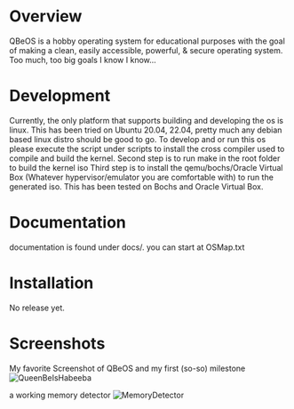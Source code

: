 # Overview
QBeOS is a hobby operating system for educational purposes with the goal of making a clean, easily accessible, powerful, & secure operating system. Too much, too big goals I know I know...

# Development
Currently, the only platform that supports building and developing the os is linux. This has been tried on Ubuntu 20.04, 22.04, pretty much any debian based linux distro should be good to go.
To develop and or run this os please execute the script under scripts to install the cross compiler used to compile and build the kernel.
Second step is to run make in the root folder to build the kernel iso
Third step is to install the qemu/bochs/Oracle Virtual Box (Whatever hypervisor/emulator you are comfortable with) to run the generated iso.
This has been tested on Bochs and Oracle Virtual Box.

# Documentation
documentation is found under docs/. you can start at OSMap.txt

# Installation
No release yet.

# Screenshots
My favorite Screenshot of QBeOS and my first (so-so) milestone
![QueenBeIsHabeeba](https://github.com/MahmoudYounes/QBeOS/blob/master/screenshots/Screenshot%20from%202022-09-20%2001-39-44.png?raw=true)


a working memory detector
![MemoryDetector](https://github.com/MahmoudYounes/QBeOS/blob/c5cfeaa632c4cefe3b472efe307d49a2324e915b/screenshots/Screenshot%20from%202023-12-10%2007-11-17.png)
